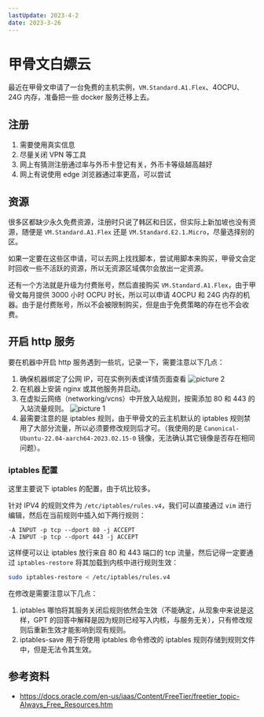 ```yaml
---
lastUpdate: 2023-4-2
date: 2023-3-26
---
```

# 甲骨文白嫖云

最近在甲骨文申请了一台免费的主机实例，`VM.Standard.A1.Flex`、4OCPU、24G 内存，准备把一些 docker 服务迁移上去。

## 注册

1. 需要使用真实信息
2. 尽量关闭 VPN 等工具
3. 网上有猜测注册通过率与外币卡登记有关，外币卡等级越高越好
4. 网上有说使用 edge 浏览器通过率更高，可以尝试

## 资源

很多区都缺少永久免费资源，注册时只说了韩区和日区，但实际上新加坡也没有资源，随便是 `VM.Standard.A1.Flex` 还是 `VM.Standard.E2.1.Micro`，尽量选择别的区。

如果一定要在这些区申请，可以去网上找找脚本，尝试用脚本来购买，甲骨文会定时回收一些不活跃的资源，所以无资源区域偶尔会放出一定资源。

还有一个方法就是升级为付费账号，然后直接购买 `VM.Standard.A1.Flex`，由于甲骨文每月提供 3000 小时 OCPU 时长，所以可以申请 4OCPU 和 24G 内存的机器。由于是付费账号，所以不会被限制购买，但是由于免费策略的存在也不会收费。

## 开启 http 服务

要在机器中开启 http 服务遇到一些坑，记录一下，需要注意以下几点：

1. 确保机器绑定了公网 IP，可在实例列表或详情页面查看 ![picture 2](https://stg.heyfe.org/images/blog-oracle-cloud-43.png)
2. 在机器上安装 nginx 或其他服务并启动。
3. 在虚拟云网络（networking/vcns）中开放入站规则，按需添加 80 和 443 的入站流量规则。 ![picture 1](https://stg.heyfe.org/images/blog-oracle-cloud-12.png)
4. 最需要注意的是 iptables 规则，由于甲骨文的云主机默认的 iptables 规则禁用了大部分流量，所以必须要修改规则后才可。（我使用的是 `Canonical-Ubuntu-22.04-aarch64-2023.02.15-0` 镜像，无法确认其它镜像是否存在相同问题）。

### iptables 配置

这里主要说下 iptables 的配置，由于坑比较多。

针对 IPV4 的规则文件为 `/etc/iptables/rules.v4`，我们可以直接通过 `vim` 进行编辑，然后在当前规则中插入如下两行规则：

```
-A INPUT -p tcp --dport 80 -j ACCEPT
-A INPUT -p tcp --dport 443 -j ACCEPT
```

这样便可以让 iptables 放行来自 80 和 443 端口的 tcp 流量，然后记得一定要通过 `iptables-restore` 将其加载到内核中进行规则生效：

```bash
sudo iptables-restore < /etc/iptables/rules.v4
```

在修改是需要注意以下几点：

1. iptables 哪怕将其服务关闭后规则依然会生效（不能确定，从现象中来说是这样，GPT 的回答中解释是因为规则已经写入内核，与服务无关），只有修改规则后重新生效才能影响到现有规则。
2. iptables-save 用于将使用 iptables 命令修改的 iptables 规则存储到规则文件中，但是无法令其生效。

## 参考资料

-   https://docs.oracle.com/en-us/iaas/Content/FreeTier/freetier_topic-Always_Free_Resources.htm

